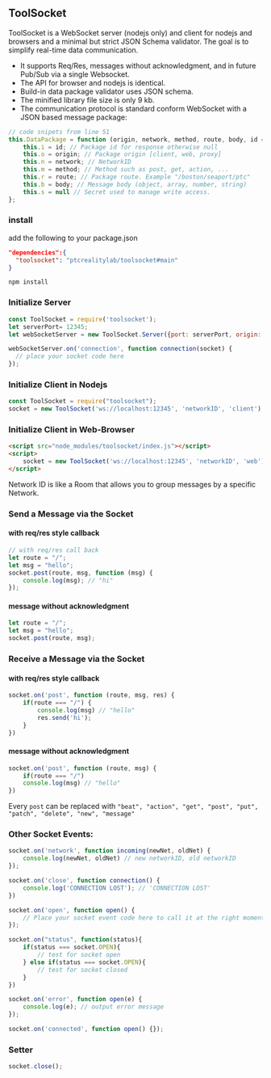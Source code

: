 ## ToolSocket
ToolSocket is a WebSocket server (nodejs only) and client for nodejs and browsers and a minimal but strict JSON Schema validator. The goal is to simplify real-time data communication.

+ It supports Req/Res, messages without acknowledgment, and in future Pub/Sub via a single Websocket.
+ The API for browser and nodejs is identical.
+ Build-in data package validator uses JSON schema.
+ The minified library file size is only 9 kb.
+ The communication protocol is standard conform WebSocket with a JSON based message package:

````javascript
// code snipets from line 51
this.DataPackage = function (origin, network, method, route, body, id = null) {
    this.i = id; // Package id for response otherwise null
    this.o = origin; // Package origin [client, web, proxy]
    this.n = network; // NetworkID
    this.m = method; // Method such as post, get, action, ...
    this.r = route; // Package route. Example "/boston/seaport/ptc"
    this.b = body; // Message body (object, array, number, string)
    this.s = null // Secret used to manage write access.
};
````



### install
add the following to your package.json
```json
"dependencies":{
  "toolsocket": "ptcrealitylab/toolsocket#main"
}
  ```
`npm install`

### Initialize Server
```javascript
const ToolSocket = require('toolsocket');
let serverPort= 12345;
let webSocketServer = new ToolSocket.Server({port: serverPort, origin: 'proxy'});

webSocketServer.on('connection', function connection(socket) {
  // place your socket code here
});
```

### Initialize Client in Nodejs

```javascript
const ToolSocket = require("toolsocket");
socket = new ToolSocket('ws://localhost:12345', 'networkID', 'client');
```

### Initialize Client in Web-Browser

```html
<script src="node_modules/toolsocket/index.js"></script>
<script>
    socket = new ToolSocket('ws://localhost:12345', 'networkID', 'web');
</script>
```

Network ID is like a Room that allows you to group messages by a specific Network.

### Send a Message via the Socket
#### with req/res style callback
```javascript
// with req/res call back
let route = "/";
let msg = "hello";
socket.post(route, msg, function (msg) {
    console.log(msg); // "hi"
});
```
#### message without acknowledgment 
```javascript
let route = "/";
let msg = "hello";
socket.post(route, msg);
```

### Receive a Message via the Socket
#### with req/res style callback
```javascript
socket.on('post', function (route, msg, res) {
    if(route === "/") {
        console.log(msg) // "hello"
        res.send('hi');
    }
}) 
``` 
#### message without acknowledgment
```javascript
socket.on('post', function (route, msg) {
    if(route === "/")
    console.log(msg) // "hello"
}) 
``` 

Every ``post`` can be replaced with `"beat", "action", "get", "post", "put", "patch", "delete", "new", "message"`

### Other Socket Events:

```javascript
socket.on('network', function incoming(newNet, oldNet) {
    console.log(newNet, oldNet) // new networkID, old networkID
});

socket.on('close', function connection() {
    console.log('CONNECTION LOST'); // 'CONNECTION LOST'
})

socket.on('open', function open() {
    // Place your socket event code here to call it at the right moment.
});

socket.on("status", function(status){
    if(status === socket.OPEN){
        // test for socket open
    } else if(status === socket.OPEN){
        // test for socket closed
    }
})

socket.on('error', function open(e) {
    console.log(e); // output error message
});

socket.on('connected', function open() {});

```

### Setter 

```javascript
socket.close();
```